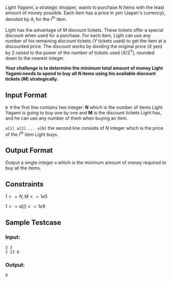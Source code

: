 *Light Yagami*, a strategic shopper, wants to purchase $N$ items with the least amount of money possible. Each item has a price in yen (Japan's currency), denoted by $A_i$ for the $i^{th}$ item.

Light has the advantage of $M$ discount tickets. These tickets offer a special discount when used for a purchase. For each item, Light can use any number of his remaining discount tickets ($Y$ tickets used) to get the item at a discounted price. The discount works by dividing the original price ($X$ yen) by 2 raised to the power of the number of tickets used $(X / 2^Y)$, rounded down to the nearest integer.

**Your challenge is to determine the minimum total amount of money Light Yagami needs to spend to buy all $N$ items using his available discount tickets $(M)$ strategically.**

## Input Format

```N M``` the first line contains two integer: **N** which is the number of items Light Yagami is going to buy one by one and **M** is the discount tickets Light has, and he can use any number of them when buying an item.

```a[1] a[2].... a[N]``` the second line consists of $N$ integer which is the price of the 
$i^{th}$ item Light buys.

## Output Format

Output a single integer ```m``` which is the minimum amount of money required to buy all the items.

## Constraints

$1 <= N, M <= 1e5$

$1 <= a[i] <= 1e9$

## Sample Testcase

### Input:

```
3 3
2 13 8
```

### Output:

```
9
```